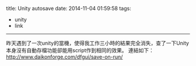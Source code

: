 title: Unity autosave
date: 2014-11-04 01:59:58
tags:
- unity
- link
---
昨天遇到了一次unity的當機，使得我工作三小時的結果完全消失，查了一下Unity本身沒有自動存檔功能卻能用script作到相同的效果。
連結如下：
<http://www.daikonforge.com/dfgui/save-on-run/>